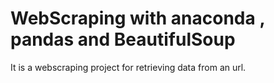 # WebScraping with anaconda , pandas and BeautifulSoup 

It is a webscraping project for retrieving data from an url.
